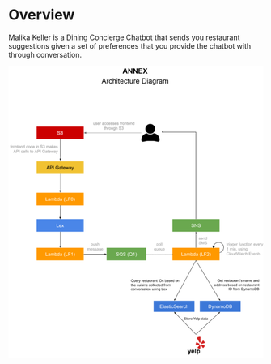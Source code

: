 # Overview

Malika Keller is a Dining Concierge Chatbot that sends you restaurant suggestions given a set of preferences that you provide the chatbot with through conversation.

![Overview](overview.png)
